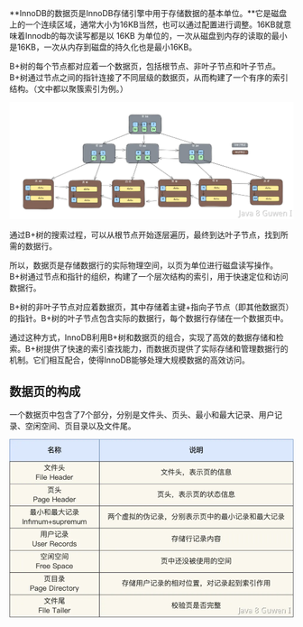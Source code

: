 **InnoDB的数据页是InnoDB存储引擎中用于存储数据的基本单位。**它是磁盘上的一个连续区域，通常大小为16KB当然，也可以通过配置进行调整。16KB就意味着Innodb的每次读写都是以 16KB 为单位的，一次从磁盘到内存的读取的最小是16KB，一次从内存到磁盘的持久化也是最小16KB。  

B+树的每个节点都对应着一个数据页，包括根节点、非叶子节点和叶子节点。B+树通过节点之间的指针连接了不同层级的数据页，从而构建了一个有序的索引结构。（文中都以聚簇索引为例。） 

![image.png](assets/image.png)

通过B+树的搜索过程，可以从根节点开始逐层遍历，最终到达叶子节点，找到所需的数据行。  

所以，数据页是存储数据行的实际物理空间，以页为单位进行磁盘读写操作。B+树通过节点和指针的组织，构建了一个层次结构的索引，用于快速定位和访问数据行。  

B+树的非叶子节点对应着数据页，其中存储着主键+指向子节点（即其他数据页）的指针。B+树的叶子节点包含实际的数据行，每个数据行存储在一个数据页中。  

通过这种方式，InnoDB利用B+树和数据页的组合，实现了高效的数据存储和检索。B+树提供了快速的索引查找能力，而数据页提供了实际存储和管理数据行的机制。它们相互配合，使得InnoDB能够处理大规模数据的高效访问。    

## 数据页的构成 

一个数据页中包含了7个部分，分别是文件头、页头、最小和最大记录、用户记录、空闲空间、页目录以及文件尾。 

![img](assets/fabd6dadd61a0aa342d7107213955a72.png) 
